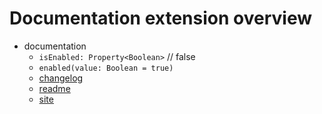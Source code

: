 # Documentation extension overview

- documentation
    - `isEnabled: Property<Boolean>` // false
    - `enabled(value: Boolean = true)`
    - [changelog](changelog/CHANGELOG_EXTENSION_OVERVIEW.md)
    - [readme](readme/README_EXTENSION_OVERVIEW.md)
    - [site](site/SITE_EXTENSION_OVERVIEW.md)
